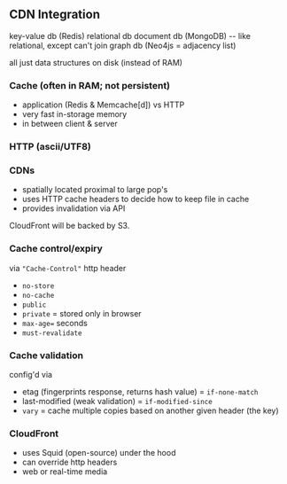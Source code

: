 ## CDN Integration

key-value db (Redis)
relational db
document db (MongoDB) -- like relational, except can't join
graph db (Neo4js = adjacency list)

all just data structures on disk (instead of RAM)

### Cache (often in RAM; not persistent)
* application (Redis & Memcache[d]) vs HTTP
* very fast in-storage memory
* in between client & server

### HTTP (ascii/UTF8)

### CDNs
* spatially located proximal to large pop's
* uses HTTP cache headers to decide how to keep file in cache
* provides invalidation via API

CloudFront will be backed by S3.

### Cache control/expiry
via `"Cache-Control"` http header
* `no-store`
* `no-cache`
* `public`
* `private` = stored only in browser
* `max-age=` seconds
* `must-revalidate`

### Cache validation
config'd via
* etag (fingerprints response, returns hash value) = `if-none-match`
* last-modified (weak validation) = `if-modified-since`
* `vary` = cache multiple copies based on another given header (the key)

### CloudFront
* uses Squid (open-source) under the hood
* can override http headers
* web or real-time media
